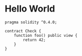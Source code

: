 # Hello World

```solidity
pragma solidity ^0.4.0;

contract Check {
    function foo() public view {
        return 42;
    }
}

```

